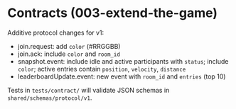 # Contracts (003-extend-the-game)

Additive protocol changes for v1:
- join.request: add `color` (#RRGGBB)
- join.ack: include `color` and `room_id`
- snapshot.event: include idle and active participants with `status`; include `color`; active entries contain `position`, `velocity`, `distance`
- leaderboardUpdate.event: new event with `room_id` and `entries` (top 10)

Tests in `tests/contract/` will validate JSON schemas in `shared/schemas/protocol/v1`.

